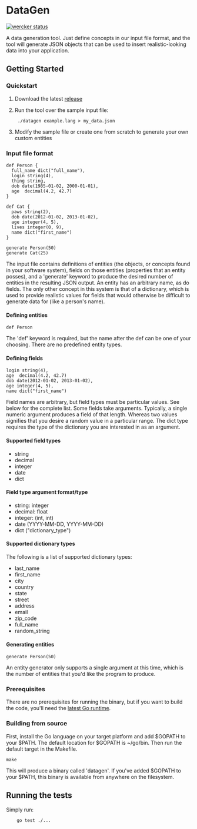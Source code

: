 # DataGen
[![wercker status](https://app.wercker.com/status/98be3d80966b1a3a006c0465c76aa8ef/s/master "wercker status")](https://app.wercker.com/project/byKey/98be3d80966b1a3a006c0465c76aa8ef)

A data generation tool. Just define concepts in our input file format, and the tool will generate JSON objects that can be used to insert realistic-looking data into your application.

## Getting Started

### Quickstart

1. Download the latest [release](https://github.com/ThoughtWorksStudios/datagen/releases)
2. Run the tool over the sample input file:

        ./datagen example.lang > my_data.json

3. Modify the sample file or create one from scratch to generate your own custom entities

### Input file format

```
def Person {
  full_name dict("full_name"),
  login string(4),
  thing string,
  dob date(1985-01-02, 2000-01-01),
  age  decimal(4.2, 42.7)
}

def Cat {
  paws string(2),
  dob date(2012-01-02, 2013-01-02),
  age integer(4, 5),
  lives integer(0, 9),
  name dict("first_name")
}

generate Person(50)
generate Cat(25)
```

The input file contains definitions of entities (the objects, or concepts found in your software system), fields on those entities (properties that an entity posses), and a 'generate'
keyword to produce the desired number of entities in the resulting JSON output. An entity has an arbitrary name,
as do fields. The only other concept in this system is that of a dictionary, which is used to provide
realistic values for fields that would otherwise be difficult to generate data for (like a person's name).

#### Defining entities

```
def Person
```

The 'def' keyword is required, but the name after the def can be one of your choosing. There are no predefined entity types.

#### Defining fields

```
login string(4),
age  decimal(4.2, 42.7)
dob date(2012-01-02, 2013-01-02),
age integer(4, 5),
name dict("first_name")
```

Field names are arbitrary, but field types must be particular values. See below for the complete list.
Some fields take arguments. Typically, a single numeric argument produces a field of that length. Whereas two values
signifies that you desire a random value in a particular range. The dict type requires the type of the
dictionary you are interested in as an argument.

#### Supported field types

* string
* decimal
* integer
* date
* dict

#### Field type argument format/type

* string: integer
* decimal: float
* integer: (int, int)
* date (YYYY-MM-DD, YYYY-MM-DD)
* dict ("dictionary_type")

#### Supported dictionary types

The following is a list of supported dictionary types:

* last_name
* first_name
* city
* country
* state
* street
* address
* email
* zip_code
* full_name
* random_string

#### Generating entities

```
generate Person(50)
```

An entity generator only supports a single argument at this time, which is the number of entities that you'd like the program to produce.
### Prerequisites

There are no prerequisites for running the binary, but if you want to build the code, you'll need the [latest Go runtime](https://golang.org/dl/).

### Building from source

First, install the Go language on your target platform and add $GOPATH to your $PATH. The default location for $GOPATH is ~/go/bin. Then run the default target in the Makefile.

```
make
```

This will produce a binary called 'datagen'. If you've added $GOPATH to your $PATH, this binary is available from anywhere on the filesystem.

## Running the tests

Simply run:

        go test ./...
